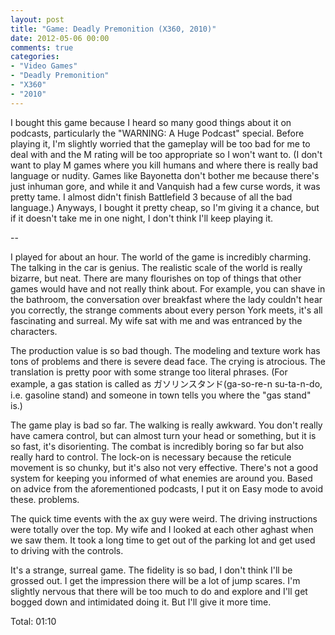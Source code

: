 ```yaml
---
layout: post
title: "Game: Deadly Premonition (X360, 2010)"
date: 2012-05-06 00:00
comments: true
categories:
- "Video Games"
- "Deadly Premonition"
- "X360"
- "2010"
---
```


I bought this game because I heard so many good things about it on
podcasts, particularly the "WARNING: A Huge Podcast"
special. Before playing it, I'm slightly worried that the gameplay
will be too bad for me to deal with and the M rating will be too
appropriate so I won't want to. (I don't want to play M games
where you kill humans and where there is really bad language or
nudity. Games like Bayonetta don't bother me because there's just
inhuman gore, and while it and Vanquish had a few curse words, it
was pretty tame. I almost didn't finish Battlefield 3 because of
all the bad language.) Anyways, I bought it pretty cheap, so I'm
giving it a chance, but if it doesn't take me in one night, I
don't think I'll keep playing it.

--

I played for about an hour. The world of the game is incredibly
charming. The talking in the car is genius. The realistic scale of
the world is really bizarre, but neat. There are many flourishes
on top of things that other games would have and not really think
about. For example, you can shave in the bathroom, the
conversation over breakfast where the lady couldn't hear you
correctly, the strange comments about every person York meets,
it's all fascinating and surreal. My wife sat with me and was
entranced by the characters.

The production value is so bad though. The modeling and texture
work has tons of problems and there is severe dead face. The
crying is atrocious. The translation is pretty poor with some
strange too literal phrases. (For example, a gas station is called
as ガソリンスタンド(ga-so-re-n su-ta-n-do, i.e. gasoline stand)
and someone in town tells you where the "gas stand" is.)

The game play is bad so far. The walking is really awkward. You
don't really have camera control, but can almost turn your head or
something, but it is so fast, it's disorienting. The combat is
incredibly boring so far but also really hard to control. The
lock-on is necessary because the reticule movement is so chunky,
but it's also not very effective. There's not a good system for
keeping you informed of what enemies are around you. Based on
advice from the aforementioned podcasts, I put it on Easy mode to
avoid these. problems.

The quick time events with the ax guy were weird. The driving
instructions were totally over the top. My wife and I looked at
each other aghast when we saw them. It took a long time to get out
of the parking lot and get used to driving with the controls.

It's a strange, surreal game. The fidelity is so bad, I don't
think I'll be grossed out. I get the impression there will be a
lot of jump scares. I'm slightly nervous that there will be too
much to do and explore and I'll get bogged down and intimidated
doing it. But I'll give it more time.

Total: 01:10
